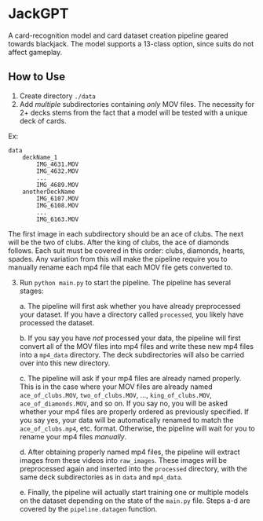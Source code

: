 # JackGPT

A card-recognition model and card dataset creation pipeline geared towards blackjack. The model supports a 13-class option, since suits do not affect gameplay.

## How to Use

1. Create directory `./data`
2. Add *multiple* subdirectories containing *only* MOV files. The necessity for 2+ decks stems from the fact that a model will be tested with a unique deck of cards.

Ex:
```
data
    deckName_1
        IMG_4631.MOV
        IMG_4632.MOV
        ...
        IMG_4689.MOV
    anotherDeckName
        IMG_6107.MOV
        IMG_6108.MOV
        ...
        IMG_6163.MOV
```

The first image in each subdirectory should be an ace of clubs. The next will be the two of clubs. After the king of clubs, the ace of diamonds follows. Each suit must be covered in this order: clubs, diamonds, hearts, spades. Any variation from this will make the pipeline require you to manually rename each mp4 file that each MOV file gets converted to.

3. Run `python main.py` to start the pipeline. The pipeline has several stages:

    a. The pipeline will first ask whether you have already preprocessed your dataset. If you have a directory called `processed`, you likely have processed the dataset.

    b. If you say you have *not* processed your data, the pipeline will first convert all of the MOV files into mp4 files and write these new mp4 files into a `mp4_data` directory. The deck subdirectories will also be carried over into this new directory.

    c. The pipeline will ask if your mp4 files are already named properly. This is in the case where your MOV files are already named `ace_of_clubs.MOV`, `two_of_clubs.MOV`, ..., `king_of_clubs.MOV`, `ace_of_diamonds.MOV`, and so on. If you say no, you will be asked whether your mp4 files are properly ordered as previously specified. If you say yes, your data will be automatically renamed to match the `ace_of_clubs.mp4`, etc. format. Otherwise, the pipeline will wait for you to rename your mp4 files *manually*.

    d. After obtaining properly named mp4 files, the pipeline will extract images from these videos into `raw_images`. These images will be preprocessed again and inserted into the `processed` directory, with the same deck subdirectories as in `data` and `mp4_data`.

    e. Finally, the pipeline will actually start training one or multiple models on the dataset depending on the state of the `main.py` file. Steps a-d are covered by the `pipeline.datagen` function.